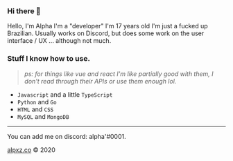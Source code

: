 ### Hi there 👋

Hello, I'm Alpha I'm a "developer" I'm 17 years old I'm just a fucked up Brazilian. Usually works on Discord, but does some work on the user interface / UX ... although not much.

### Stuff I know how to use.

> *ps: for things like vue and react I'm like partially good with them, I don't read through their APIs or use them enough lol.*

- `Javascript` and a little `TypeScript`
- `Python` and `Go`
- `HTML` and `CSS`
- `MySQL` and `MongoDB`

---

You can add me on discord: alpha'#0001.

[alpxz.co](https://alpxz.co/) &copy; 2020
